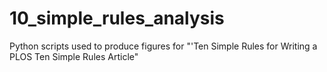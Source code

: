 10_simple_rules_analysis
========================

Python scripts used to produce figures for "'Ten Simple Rules for Writing a PLOS Ten Simple Rules Article"
